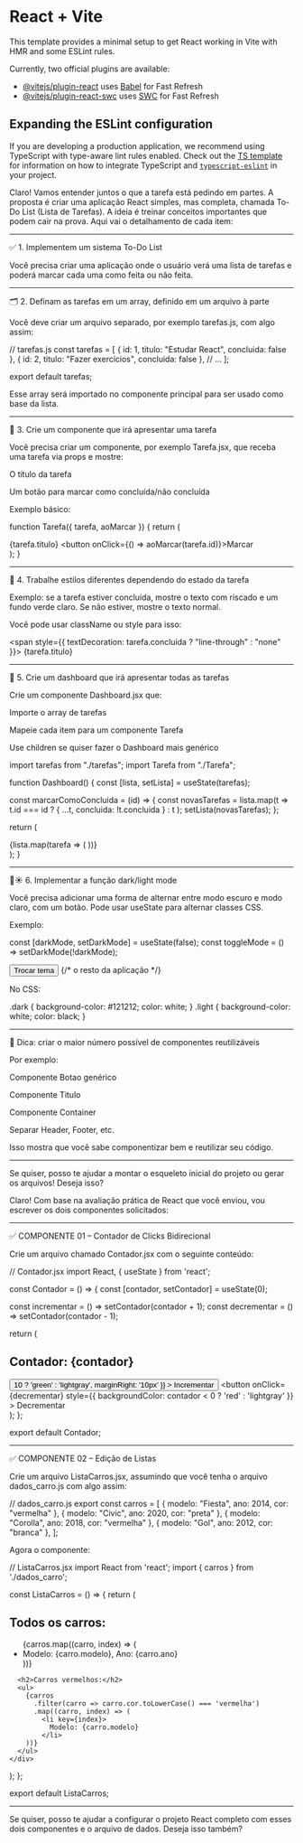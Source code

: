 # React + Vite

This template provides a minimal setup to get React working in Vite with HMR and some ESLint rules.

Currently, two official plugins are available:

- [@vitejs/plugin-react](https://github.com/vitejs/vite-plugin-react/blob/main/packages/plugin-react) uses [Babel](https://babeljs.io/) for Fast Refresh
- [@vitejs/plugin-react-swc](https://github.com/vitejs/vite-plugin-react/blob/main/packages/plugin-react-swc) uses [SWC](https://swc.rs/) for Fast Refresh

## Expanding the ESLint configuration

If you are developing a production application, we recommend using TypeScript with type-aware lint rules enabled. Check out the [TS template](https://github.com/vitejs/vite/tree/main/packages/create-vite/template-react-ts) for information on how to integrate TypeScript and [`typescript-eslint`](https://typescript-eslint.io) in your project.

Claro! Vamos entender juntos o que a tarefa está pedindo em partes. A proposta é criar uma aplicação React simples, mas completa, chamada To-Do List (Lista de Tarefas). A ideia é treinar conceitos importantes que podem cair na prova. Aqui vai o detalhamento de cada item:


---

✅ 1. Implementem um sistema To-Do List

Você precisa criar uma aplicação onde o usuário verá uma lista de tarefas e poderá marcar cada uma como feita ou não feita.


---

🗂️ 2. Definam as tarefas em um array, definido em um arquivo à parte

Você deve criar um arquivo separado, por exemplo tarefas.js, com algo assim:

// tarefas.js
const tarefas = [
  { id: 1, titulo: "Estudar React", concluida: false },
  { id: 2, titulo: "Fazer exercícios", concluida: false },
  // ...
];

export default tarefas;

Esse array será importado no componente principal para ser usado como base da lista.


---

🧩 3. Crie um componente que irá apresentar uma tarefa

Você precisa criar um componente, por exemplo Tarefa.jsx, que receba uma tarefa via props e mostre:

O título da tarefa

Um botão para marcar como concluída/não concluída


Exemplo básico:

function Tarefa({ tarefa, aoMarcar }) {
  return (
    <div>
      <span>{tarefa.titulo}</span>
      <button onClick={() => aoMarcar(tarefa.id)}>Marcar</button>
    </div>
  );
}


---

🎨 4. Trabalhe estilos diferentes dependendo do estado da tarefa

Exemplo: se a tarefa estiver concluída, mostre o texto com riscado e um fundo verde claro. Se não estiver, mostre o texto normal.

Você pode usar className ou style para isso:

<span style={{ textDecoration: tarefa.concluida ? "line-through" : "none" }}>
  {tarefa.titulo}
</span>


---

🧾 5. Crie um dashboard que irá apresentar todas as tarefas

Crie um componente Dashboard.jsx que:

Importe o array de tarefas

Mapeie cada item para um componente Tarefa

Use children se quiser fazer o Dashboard mais genérico


import tarefas from "./tarefas";
import Tarefa from "./Tarefa";

function Dashboard() {
  const [lista, setLista] = useState(tarefas);

  const marcarComoConcluida = (id) => {
    const novasTarefas = lista.map(t =>
      t.id === id ? { ...t, concluida: !t.concluida } : t
    );
    setLista(novasTarefas);
  };

  return (
    <div>
      {lista.map(tarefa => (
        <Tarefa key={tarefa.id} tarefa={tarefa} aoMarcar={marcarComoConcluida} />
      ))}
    </div>
  );
}


---

🌙☀️ 6. Implementar a função dark/light mode

Você precisa adicionar uma forma de alternar entre modo escuro e modo claro, com um botão. Pode usar useState para alternar classes CSS.

Exemplo:

const [darkMode, setDarkMode] = useState(false);
const toggleMode = () => setDarkMode(!darkMode);

<div className={darkMode ? "dark" : "light"}>
  <button onClick={toggleMode}>Trocar tema</button>
  {/* o resto da aplicação */}
</div>

No CSS:

.dark {
  background-color: #121212;
  color: white;
}
.light {
  background-color: white;
  color: black;
}


---

🧠 Dica: criar o maior número possível de componentes reutilizáveis

Por exemplo:

Componente Botao genérico

Componente Titulo

Componente Container

Separar Header, Footer, etc.


Isso mostra que você sabe componentizar bem e reutilizar seu código.


---

Se quiser, posso te ajudar a montar o esqueleto inicial do projeto ou gerar os arquivos! Deseja isso?

Claro! Com base na avaliação prática de React que você enviou, vou escrever os dois componentes solicitados:


---

✅ COMPONENTE 01 – Contador de Clicks Bidirecional

Crie um arquivo chamado Contador.jsx com o seguinte conteúdo:

// Contador.jsx
import React, { useState } from 'react';

const Contador = () => {
  const [contador, setContador] = useState(0);

  const incrementar = () => setContador(contador + 1);
  const decrementar = () => setContador(contador - 1);

  return (
    <div>
      <h2>Contador: {contador}</h2>
      <button
        onClick={incrementar}
        style={{
          backgroundColor: contador > 10 ? 'green' : 'lightgray',
          marginRight: '10px'
        }}
      >
        Incrementar
      </button>
      <button
        onClick={decrementar}
        style={{
          backgroundColor: contador < 0 ? 'red' : 'lightgray'
        }}
      >
        Decrementar
      </button>
    </div>
  );
};

export default Contador;


---

✅ COMPONENTE 02 – Edição de Listas

Crie um arquivo ListaCarros.jsx, assumindo que você tenha o arquivo dados_carro.js com algo assim:

// dados_carro.js
export const carros = [
  { modelo: "Fiesta", ano: 2014, cor: "vermelha" },
  { modelo: "Civic", ano: 2020, cor: "preta" },
  { modelo: "Corolla", ano: 2018, cor: "vermelha" },
  { modelo: "Gol", ano: 2012, cor: "branca" },
];

Agora o componente:

// ListaCarros.jsx
import React from 'react';
import { carros } from './dados_carro';

const ListaCarros = () => {
  return (
    <div>
      <h2>Todos os carros:</h2>
      <ul>
        {carros.map((carro, index) => (
          <li key={index}>
            Modelo: {carro.modelo}, Ano: {carro.ano}
          </li>
        ))}
      </ul>

      <h2>Carros vermelhos:</h2>
      <ul>
        {carros
          .filter(carro => carro.cor.toLowerCase() === 'vermelha')
          .map((carro, index) => (
            <li key={index}>
              Modelo: {carro.modelo}
            </li>
        ))}
      </ul>
    </div>
  );
};

export default ListaCarros;


---

Se quiser, posso te ajudar a configurar o projeto React completo com esses dois componentes e o arquivo de dados. Deseja isso também?

